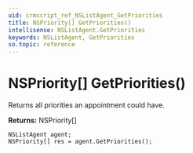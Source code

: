 ```yaml
---
uid: crmscript_ref_NSListAgent_GetPriorities
title: NSPriority[] GetPriorities()
intellisense: NSListAgent.GetPriorities
keywords: NSListAgent, GetPriorities
so.topic: reference
---
```


# NSPriority[] GetPriorities()

Returns all priorities an appointment could have.

**Returns:** NSPriority[]

```crmscript
NSListAgent agent;
NSPriority[] res = agent.GetPriorities();
```

